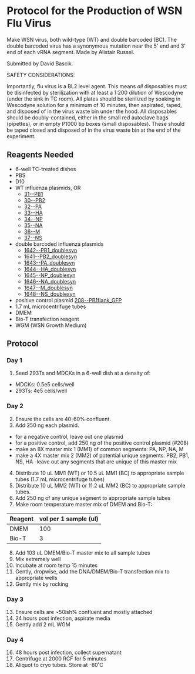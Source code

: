 # Protocol for the Production of WSN Flu Virus

Make WSN virus, both wild-type (WT) and double barcoded (BC). The double barcoded virus has a synonymous mutation near the 5' end and 3' end of each vRNA segment. Made by Alistair Russel.

Submitted by David Bascik.

SAFETY CONSIDERATIONS:

Importantly, flu virus is a BL2 level agent. This means *all* disposables must be disinfected by sterilization with at least a 1:200 dilution of Wescodyne (under the sink in TC room). All plates should be sterilized by soaking in Wescodyne solution for a minimum of 10 minutes, then aspirated, taped, and disposed of in the virus waste bin under the hood. All disposables should be doubly-contained, either in the small red autoclave bags (pipettes), or in empty P1000 tip boxes (small disposables). These should be taped closed and disposed of in the virus waste bin at the end of the experiment. 

## Reagents Needed

- 6-well TC-treated dishes
- PBS
- D10
- WT influenza plasmids, OR
  - [31--PB1](https://github.com/jbloomlab/plasmids/blob/master/genbank_maps/31_pHW182_PB1.gb)
  - [30--PB2](https://github.com/jbloomlab/plasmids/blob/master/genbank_maps/30_pHW181_PB2.gb)
  - [32--PA](https://github.com/jbloomlab/plasmids/blob/master/genbank_maps/32_pHW183_PA.gb)
  - [33--HA](https://github.com/jbloomlab/plasmids/blob/master/genbank_maps/33_pHW184_HA.gb)
  - [34--NP](https://github.com/jbloomlab/plasmids/blob/master/genbank_maps/34_pHW185_NP.gb)
  - [35--NA](https://github.com/jbloomlab/plasmids/blob/master/genbank_maps/35_pHW186_NA.gb)
  - [36--M](https://github.com/jbloomlab/plasmids/blob/master/genbank_maps/36_pHW187_M.gb)
  - [37--NS](https://github.com/jbloomlab/plasmids/blob/master/genbank_maps/37_pHW188_NS.gb)
- double barcoded influenza plasmids
  - [1642--PB1_doublesyn](https://github.com/jbloomlab/plasmids/blob/master/genbank_maps/1642_pHW182_PB1_double_syn.gb)
  - [1641--PB2_doublesyn](https://github.com/jbloomlab/plasmids/blob/master/genbank_maps/1641_pHW181_PB2_double_syn.gb)
  - [1643--PA_doublesyn](https://github.com/jbloomlab/plasmids/blob/master/genbank_maps/1643_pHW183_PA_double_syn.gb)
  - [1644--HA_doublesyn](https://github.com/jbloomlab/plasmids/blob/master/genbank_maps/1644_pHW184_HA_double_syn.gb)
  - [1645--NP_doublesyn](https://github.com/jbloomlab/plasmids/blob/master/genbank_maps/1645_pHW185_NP_double_syn.gb)
  - [1646--NA_doublesyn](https://github.com/jbloomlab/plasmids/blob/master/genbank_maps/1646_pHW186_NA_double_syn.gb)
  - [1647--M_doublesyn](https://github.com/jbloomlab/plasmids/blob/master/genbank_maps/1647_pHW187_M_double_syn.gb)
  - [1648--NS_doublesyn](https://github.com/jbloomlab/plasmids/blob/master/genbank_maps/1648_pHW188_NS_double_syn.gb)
- positive control plasmid [208--PB1flank_GFP](https://github.com/jbloomlab/plasmids/blob/master/genbank_maps/208_pHH_PB1flank_eGFP.gb)
- 1.7 mL microcentrifuge tubes
- DMEM
- Bio-T transfection reagent
- WGM (WSN Growth Medium)

## Protocol

### Day 1

1. Seed 293Ts and MDCKs in a 6-well dish at a density of:
  - MDCKs: 0.5e5 cells/well
  - 293Ts: 4e5 cells/well

### Day 2
2. Ensure the cells are 40-60% confluent.
3. Add 250 ng each plasmid.
  - for a negative control, leave out one plasmid
  - for a positive control, add 250 ng of the positive control plasmid (#208)
  - make an 8X master mix 1 (MM1) of common segments: PA, NP, NA, M
  - make a 4X master mix 2 (MM2) of potential unique segments: PB2, PB1, NS, HA
    -leave out any segments that are unique of this master mix
4. Distribute 10 uL MM1 (WT) or 10.5 uL MM1 (BC) to appropriate sample tubes (1.7 mL microcentrifuge tubes)
5. Distribute 10 uL MM2 (WT) or 11.2 uL MM2 (BC) to appropriate sample tubes. 
6. Add 250 ng of any unique segment to appropriate sample tubes
7. Make room temperature master mix of DMEM and Bio-T:

Reagent | vol per 1 sample (ul)
--- | ---
DMEM | 100
Bio-T | 3

8. Add 103 uL DMEM/Bio-T master mix to all sample tubes
9. Mix extremely well
10. Incubate at room temp 15 minutes
11. Gently, dropwise, add the DNA/DMEM/Bio-T transfection mix to appropriate wells
12. Gently mix by rocking

### Day 3

13. Ensure cells are ~50ish% confluent and mostly attached
14. 24 hours post infection, aspirate media
15. Gently add 2 mL WGM

### Day 4

16. 48 hours post infection, collect supernatant
17. Centrifuge at 2000 RCF for 5 minutes
18. Aliquot to cryo tubes. Store at -80˚C
